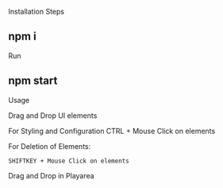 Installation Steps

## npm i

Run

## npm start

Usage

Drag and Drop UI elements

For Styling and Configuration
    CTRL + Mouse Click on elements

For Deletion of Elements:

    SHIFTKEY + Mouse Click on elements

Drag and Drop in Playarea